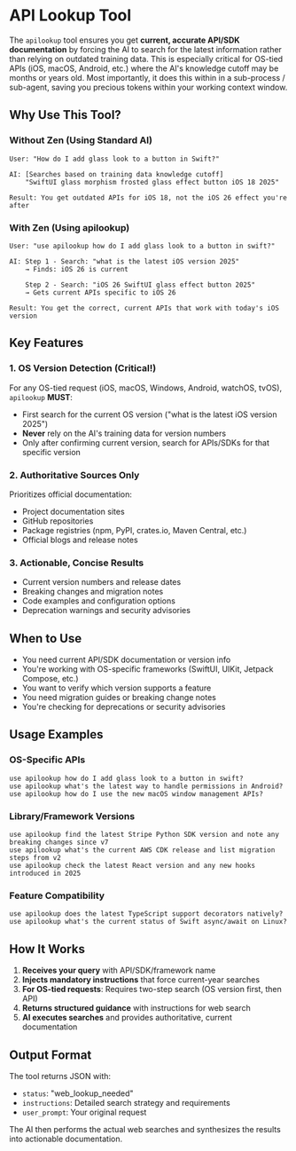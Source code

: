 # API Lookup Tool

The `apilookup` tool ensures you get **current, accurate API/SDK documentation** by forcing the AI to search for the latest information rather than relying on outdated training data. This is especially critical for OS-tied APIs (iOS, macOS, Android, etc.) where the AI's knowledge cutoff may be months or years old.
Most importantly, it does this within in a sub-process / sub-agent, saving you precious tokens within your working context window. 

## Why Use This Tool?

### Without Zen (Using Standard AI)
```
User: "How do I add glass look to a button in Swift?"

AI: [Searches based on training data knowledge cutoff]
    "SwiftUI glass morphism frosted glass effect button iOS 18 2025"

Result: You get outdated APIs for iOS 18, not the iOS 26 effect you're after
```

### With Zen (Using apilookup)
```
User: "use apilookup how do I add glass look to a button in swift?"

AI: Step 1 - Search: "what is the latest iOS version 2025"
    → Finds: iOS 26 is current

    Step 2 - Search: "iOS 26 SwiftUI glass effect button 2025"
    → Gets current APIs specific to iOS 26

Result: You get the correct, current APIs that work with today's iOS version
```

## Key Features

### 1. **OS Version Detection** (Critical!)
For any OS-tied request (iOS, macOS, Windows, Android, watchOS, tvOS), `apilookup` **MUST**:
- First search for the current OS version ("what is the latest iOS version 2025")
- **Never** rely on the AI's training data for version numbers
- Only after confirming current version, search for APIs/SDKs for that specific version

### 2. **Authoritative Sources Only**
Prioritizes official documentation:
- Project documentation sites
- GitHub repositories
- Package registries (npm, PyPI, crates.io, Maven Central, etc.)
- Official blogs and release notes

### 3. **Actionable, Concise Results**
- Current version numbers and release dates
- Breaking changes and migration notes
- Code examples and configuration options
- Deprecation warnings and security advisories

## When to Use

- You need current API/SDK documentation or version info
- You're working with OS-specific frameworks (SwiftUI, UIKit, Jetpack Compose, etc.)
- You want to verify which version supports a feature
- You need migration guides or breaking change notes
- You're checking for deprecations or security advisories

## Usage Examples

### OS-Specific APIs
```
use apilookup how do I add glass look to a button in swift?
use apilookup what's the latest way to handle permissions in Android?
use apilookup how do I use the new macOS window management APIs?
```

### Library/Framework Versions
```
use apilookup find the latest Stripe Python SDK version and note any breaking changes since v7
use apilookup what's the current AWS CDK release and list migration steps from v2
use apilookup check the latest React version and any new hooks introduced in 2025
```

### Feature Compatibility
```
use apilookup does the latest TypeScript support decorators natively?
use apilookup what's the current status of Swift async/await on Linux?
```

## How It Works

1. **Receives your query** with API/SDK/framework name
2. **Injects mandatory instructions** that force current-year searches
3. **For OS-tied requests**: Requires two-step search (OS version first, then API)
4. **Returns structured guidance** with instructions for web search
5. **AI executes searches** and provides authoritative, current documentation

## Output Format

The tool returns JSON with:
- `status`: "web_lookup_needed"
- `instructions`: Detailed search strategy and requirements
- `user_prompt`: Your original request

The AI then performs the actual web searches and synthesizes the results into actionable documentation.

